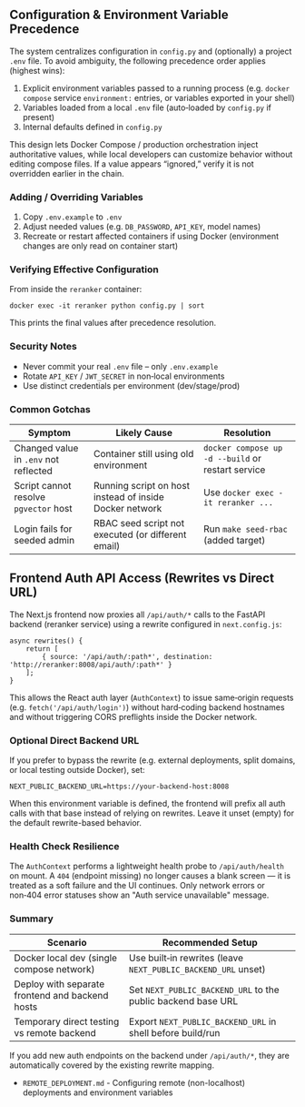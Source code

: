 ## Configuration & Environment Variable Precedence

The system centralizes configuration in `config.py` and (optionally) a project `.env` file. To avoid ambiguity, the following precedence order applies (highest wins):

1. Explicit environment variables passed to a running process (e.g. `docker compose` service `environment:` entries, or variables exported in your shell)
2. Variables loaded from a local `.env` file (auto‑loaded by `config.py` if present)
3. Internal defaults defined in `config.py`

This design lets Docker Compose / production orchestration inject authoritative values, while local developers can customize behavior without editing compose files. If a value appears “ignored,” verify it is not overridden earlier in the chain.

### Adding / Overriding Variables
1. Copy `.env.example` to `.env`
2. Adjust needed values (e.g. `DB_PASSWORD`, `API_KEY`, model names)
3. Recreate or restart affected containers if using Docker (environment changes are only read on container start)

### Verifying Effective Configuration
From inside the `reranker` container:
```
docker exec -it reranker python config.py | sort
```
This prints the final values after precedence resolution.

### Security Notes
* Never commit your real `.env` file – only `.env.example`
* Rotate `API_KEY` / `JWT_SECRET` in non‑local environments
* Use distinct credentials per environment (dev/stage/prod)

### Common Gotchas
| Symptom | Likely Cause | Resolution |
|---------|--------------|-----------|
| Changed value in `.env` not reflected | Container still using old environment | `docker compose up -d --build` or restart service |
| Script cannot resolve `pgvector` host | Running script on host instead of inside Docker network | Use `docker exec -it reranker ...` |
| Login fails for seeded admin | RBAC seed script not executed (or different email) | Run `make seed-rbac` (added target) |


## Frontend Auth API Access (Rewrites vs Direct URL)

The Next.js frontend now proxies all `/api/auth/*` calls to the FastAPI backend (reranker service) using a rewrite configured in `next.config.js`:

```
async rewrites() {
	return [
		{ source: '/api/auth/:path*', destination: 'http://reranker:8008/api/auth/:path*' }
	];
}
```

This allows the React auth layer (`AuthContext`) to issue same‑origin requests (e.g. `fetch('/api/auth/login')`) without hard‑coding backend hostnames and without triggering CORS preflights inside the Docker network.

### Optional Direct Backend URL
If you prefer to bypass the rewrite (e.g. external deployments, split domains, or local testing outside Docker), set:

```
NEXT_PUBLIC_BACKEND_URL=https://your-backend-host:8008
```

When this environment variable is defined, the frontend will prefix all auth calls with that base instead of relying on rewrites. Leave it unset (empty) for the default rewrite-based behavior.

### Health Check Resilience
The `AuthContext` performs a lightweight health probe to `/api/auth/health` on mount. A `404` (endpoint missing) no longer causes a blank screen — it is treated as a soft failure and the UI continues. Only network errors or non‑404 error statuses show an "Auth service unavailable" message.

### Summary
| Scenario | Recommended Setup |
|----------|-------------------|
| Docker local dev (single compose network) | Use built‑in rewrites (leave `NEXT_PUBLIC_BACKEND_URL` unset) |
| Deploy with separate frontend and backend hosts | Set `NEXT_PUBLIC_BACKEND_URL` to the public backend base URL |
| Temporary direct testing vs remote backend | Export `NEXT_PUBLIC_BACKEND_URL` in shell before build/run |

If you add new auth endpoints on the backend under `/api/auth/*`, they are automatically covered by the existing rewrite mapping.
- `REMOTE_DEPLOYMENT.md` - Configuring remote (non-localhost) deployments and environment variables

